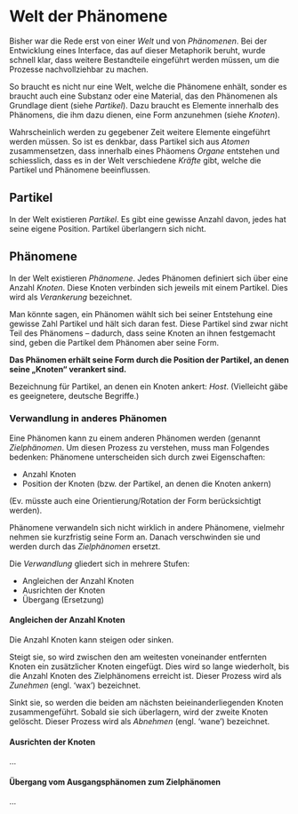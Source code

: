 # Welt der Phänomene

Bisher war die Rede erst von einer *Welt* und von *Phänomenen*. Bei der Entwicklung eines Interface, das auf dieser Metaphorik beruht, wurde schnell klar, dass weitere Bestandteile eingeführt werden müssen, um die Prozesse nachvollziehbar zu machen.

So braucht es nicht nur eine Welt, welche die Phänomene enhält, sonder es braucht auch eine Substanz oder eine Material, das den Phänomenen als Grundlage dient (siehe *Partikel*). Dazu braucht es Elemente innerhalb des Phänomens, die ihm dazu dienen, eine Form anzunehmen (siehe *Knoten*).

Wahrscheinlich werden zu gegebener Zeit weitere Elemente eingeführt werden müssen. So ist es denkbar, dass Partikel sich aus *Atomen* zusammensetzen, dass innerhalb eines Phäomens *Organe* entstehen und schiesslich, dass es in der Welt verschiedene *Kräfte* gibt, welche die Partikel und Phänomene beeinflussen.

## Partikel

In der Welt existieren *Partikel*. Es gibt eine gewisse Anzahl davon, jedes hat seine eigene Position. Partikel überlangern sich nicht.

## Phänomene

In der Welt existieren *Phänomene*. Jedes Phänomen definiert sich über eine Anzahl *Knoten*. Diese Knoten verbinden sich jeweils mit einem Partikel. Dies wird als *Verankerung* bezeichnet.

Man könnte sagen, ein Phänomen wählt sich bei seiner Entstehung eine gewisse Zahl Partikel und hält sich daran fest. Diese Partikel sind zwar nicht Teil des Phänomens – dadurch, dass seine Knoten an ihnen festgemacht sind, geben die Partikel dem Phänomen aber seine Form.

**Das Phänomen erhält seine Form durch die Position der Partikel, an denen seine „Knoten“ verankert sind.**

Bezeichnung für Partikel, an denen ein Knoten ankert: *Host*. (Vielleicht gäbe es geeignetere, deutsche Begriffe.)

### Verwandlung in anderes Phänomen

Eine Phänomen kann zu einem anderen Phänomen werden (genannt *Zielphänomen*. Um diesen Prozess zu verstehen, muss man Folgendes bedenken: Phänomene unterscheiden sich durch zwei Eigenschaften:

- Anzahl Knoten
- Position der Knoten (bzw. der Partikel, an denen die Knoten ankern)

(Ev. müsste auch eine Orientierung/Rotation der Form berücksichtigt werden).

Phänomene verwandeln sich nicht wirklich in andere Phänomene, vielmehr nehmen sie kurzfristig seine Form an. Danach verschwinden sie und werden durch das *Zielphänomen* ersetzt.

Die *Verwandlung* gliedert sich in mehrere Stufen:

- Angleichen der Anzahl Knoten
- Ausrichten der Knoten
- Übergang (Ersetzung)

#### Angleichen der Anzahl Knoten

Die Anzahl Knoten kann steigen oder sinken.

Steigt sie, so wird zwischen den am weitesten voneinander entfernten Knoten ein zusätzlicher Knoten eingefügt. Dies wird so lange wiederholt, bis die Anzahl Knoten des Zielphänomens erreicht ist. Dieser Prozess wird als *Zunehmen* (engl. ‘wax’) bezeichnet.

Sinkt sie, so werden die beiden am nächsten beieinanderliegenden Knoten zusammengeführt. Sobald sie sich überlagern, wird der zweite Knoten gelöscht. Dieser Prozess wird als *Abnehmen* (engl. ‘wane’) bezeichnet.

#### Ausrichten der Knoten

…

#### Übergang vom Ausgangsphänomen zum Zielphänomen

…
